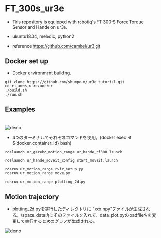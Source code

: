 # FT_300s_ur3e
- This repository is equipped with robotiq's FT 300-S Force Torque Sensor and Hande on ur3e.

- ubuntu18.04, melodic, python2

- reference https://github.com/cambel/ur3.git

## Docker set up
- Docker environment building.
```
git clone https://github.com/shumpe-m/ur3e_tutorial.git
cd FT_300s_ur3e/Docker
./build.sh
./run.sh
```
## Examples
# 

![demo](https://raw.github.com/wiki/shumpe-m/ur3e_tutorial/images/motion.gif)
- 4つのターミナルでそれぞれコマンドを使用。(docker exec -it ${docker_container_id} bash)

```
roslaunch ur_gazebo_motion_range ur_hande_tf300.launch
```

```
roslaunch ur_hande_moveit_config start_moveit.launch

```

```
rosrun ur_motion_range rviz_setup.py 
rosrun ur_motion_range move.py 
```

```
rosrun ur_motion_range plotting_2d.py 
```


## Motion trajectory
- plotting_2d.pyを実行したディレクトリに "xxx.npy"ファイルが生成される。/space_data内にそのファイルを入れて、data_plot.pyのloadfile名を変更して実行すると次のグラフが生成される。

![demo](https://raw.github.com/wiki/shumpe-m/ur3e_tutorial/images/motion.png)